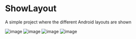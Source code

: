 # ShowLayout
A simple project where the different Android layouts are shown

![image](https://user-images.githubusercontent.com/61621806/192508396-cb65701a-9c1a-4479-99d1-79e95baad956.png)
![image](https://user-images.githubusercontent.com/61621806/192508468-2f92d59e-56fd-43b8-a6fa-56af2086095a.png)
![image](https://user-images.githubusercontent.com/61621806/192508543-52f62556-0ae7-4ab0-b7ad-fc5034967948.png)
![image](https://user-images.githubusercontent.com/61621806/192508628-4299743d-2d77-4c3d-ae18-1638b4967533.png)
